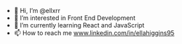 - 👋 Hi, I’m @ellxrr
- 👀 I’m interested in Front End Development
- 🌱 I’m currently learning React and JavaScript
- 📫 How to reach me www.linkedin.com/in/ellahiggins95

<!---
ellxrr/ellxrr is a ✨ special ✨ repository because its `README.md` (this file) appears on your GitHub profile.
You can click the Preview link to take a look at your changes.
--->

